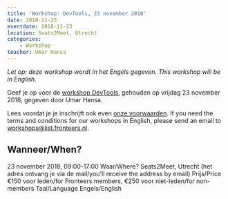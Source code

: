 ```yaml
---
title: 'Workshop: DevTools, 23 november 2018'
date: 2018-11-23
eventdate: 2018-11-23
location: Seats2Meet, Utrecht
categories:
    - Workshop
teacher: Umar Hansa
---
```


_Let op: deze workshop wordt in het Engels gegeven. This workshop will be in English._

Geef je op voor de [workshop DevTools](/workshops/devtools-with-umar-hansa), gehouden op vrijdag 23 november 2018, gegeven door Umar Hansa.

Lees voordat je je inschrijft ook even [onze voorwaarden](/nl/activiteiten/workshops/#meer-informatie-voor-deelnemers).
If you need the terms and conditions for our workshops in English, please send an email to [workshops@list.fronteers.nl](mailto:workshops@fronteers.nl).

## Wanneer/When?
23 november 2018, 09:00-17:00
Waar/Where?
Seats2Meet, Utrecht (het adres ontvang je via de mail/you'll receive the address by email)
Prijs/Price
€150 voor leden/for Fronteers members, €250 voor niet-leden/for non-members
Taal/Language
Engels/English
